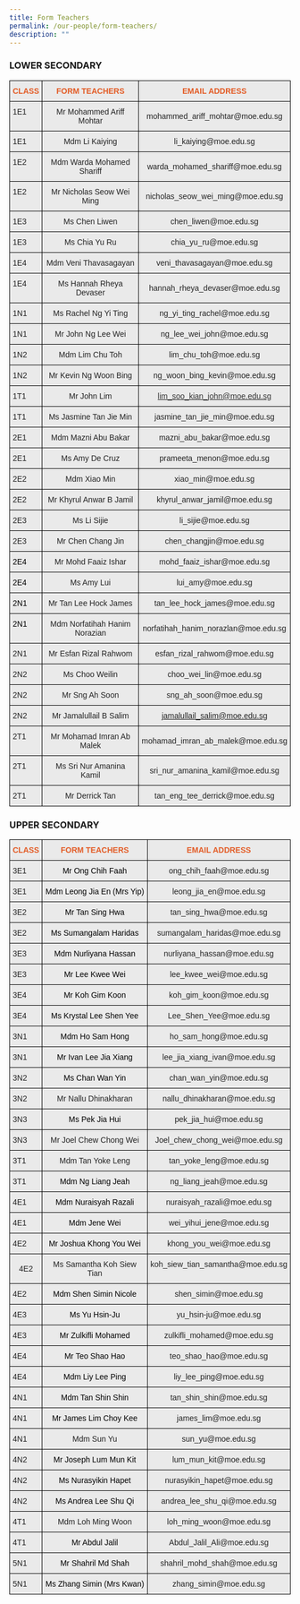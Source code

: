 ```yaml
---
title: Form Teachers
permalink: /our-people/form-teachers/
description: ""
---
```

### LOWER SECONDARY

<style type="text/css">
.tg  {border-collapse:collapse;border-spacing:0;}
.tg td{border-color:black;border-style:solid;border-width:1px;font-family:Arial, sans-serif;font-size:14px;
  overflow:hidden;padding:10px 5px;word-break:normal;}
.tg th{border-color:black;border-style:solid;border-width:1px;font-family:Arial, sans-serif;font-size:14px;
  font-weight:normal;overflow:hidden;padding:10px 5px;word-break:normal;}
.tg .tg-y7qa{background-color:#EAEAEA;color:#222;text-align:left;vertical-align:top}
.tg .tg-ii8k{background-color:#EAEAEA;color:#222;text-align:center;vertical-align:top}
.tg .tg-aeo3{background-color:#EAEAEA;color:#E35C26;font-weight:bold;text-align:center;vertical-align:top}
.tg .tg-ku5w{background-color:#EAEAEA;color:#222;text-align:center;vertical-align:middle}
.tg .tg-qumd{background-color:#EAEAEA;color:#2A4734;text-align:center;vertical-align:top}
</style>
<table class="tg">
<thead>
  <tr>
    <th class="tg-aeo3">CLASS</th>
    <th class="tg-aeo3">FORM TEACHERS</th>
    <th class="tg-aeo3">EMAIL ADDRESS</th>
  </tr>
</thead>
<tbody>
  <tr>
    <td class="tg-y7qa">1E1</td>
    <td class="tg-ii8k">Mr Mohammed Ariff Mohtar</td>
    <td class="tg-ku5w"><span style="color:#222;background-color:#EAEAEA">mohammed_ariff_mohtar@moe.edu.sg</span></td>
  </tr>
  <tr>
    <td class="tg-y7qa">1E1</td>
    <td class="tg-ii8k">Mdm Li Kaiying</td>
    <td class="tg-ku5w"><span style="color:#222;background-color:#EAEAEA">li_kaiying@moe.edu.sg</span></td>
  </tr>
  <tr>
    <td class="tg-y7qa">1E2</td>
    <td class="tg-ii8k">Mdm Warda Mohamed Shariff</td>
    <td class="tg-ku5w"><span style="color:#222;background-color:#EAEAEA">warda_mohamed_shariff@moe.edu.sg</span></td>
  </tr>
  <tr>
    <td class="tg-y7qa">1E2</td>
    <td class="tg-ii8k">Mr Nicholas Seow Wei Ming </td>
    <td class="tg-ku5w"><span style="color:#222;background-color:#EAEAEA">nicholas_seow_wei_ming@moe.edu.sg</span></td>
  </tr>
  <tr>
    <td class="tg-y7qa">1E3</td>
    <td class="tg-ii8k">Ms Chen Liwen</td>
    <td class="tg-ku5w"><span style="color:#222;background-color:#EAEAEA">chen_liwen@moe.edu.sg</span></td>
  </tr>
  <tr>
    <td class="tg-y7qa">1E3</td>
    <td class="tg-ii8k">Ms Chia Yu Ru</td>
    <td class="tg-ku5w"><span style="color:#222;background-color:#EAEAEA">chia_yu_ru@moe.edu.sg</span></td>
  </tr>
  <tr>
    <td class="tg-y7qa">1E4</td>
    <td class="tg-ii8k">Mdm Veni Thavasagayan </td>
    <td class="tg-ku5w"><span style="color:#222;background-color:#EAEAEA">veni_thavasagayan@moe.edu.sg</span></td>
  </tr>
  <tr>
    <td class="tg-y7qa">1E4</td>
    <td class="tg-ii8k">Ms Hannah Rheya Devaser</td>
    <td class="tg-ku5w"><span style="color:#222;background-color:#EAEAEA">hannah_rheya_devaser@moe.edu.sg</span></td>
  </tr>
  <tr>
    <td class="tg-y7qa">1N1</td>
    <td class="tg-ii8k">Ms Rachel Ng Yi Ting</td>
    <td class="tg-ku5w"><span style="color:#222;background-color:#EAEAEA">ng_yi_ting_rachel@moe.edu.sg</span></td>
  </tr>
  <tr>
    <td class="tg-y7qa">1N1</td>
    <td class="tg-ii8k">Mr John Ng Lee Wei  </td>
    <td class="tg-ku5w"><span style="color:#222;background-color:#EAEAEA">ng_lee_wei_john@moe.edu.sg</span></td>
  </tr>
  <tr>
    <td class="tg-y7qa">1N2</td>
    <td class="tg-ii8k">Mdm Lim Chu Toh</td>
    <td class="tg-ku5w"><span style="color:#222;background-color:#EAEAEA">lim_chu_toh@moe.edu.sg</span></td>
  </tr>
  <tr>
    <td class="tg-y7qa">1N2</td>
    <td class="tg-ii8k">Mr Kevin Ng Woon Bing</td>
    <td class="tg-ku5w"><span style="color:#222;background-color:#EAEAEA">ng_woon_bing_kevin@moe.edu.sg</span></td>
  </tr>
  <tr>
    <td class="tg-y7qa">1T1</td>
    <td class="tg-ku5w"><span style="color:#222;background-color:#EAEAEA">Mr John Lim</span></td>
    <td class="tg-qumd"><a href="mailto:lim_soo_kian_john@moe.edu.sg" target="_blank" rel="noopener noreferrer"><span style="color:#333">lim_soo_kian_john@moe.edu.sg</span></a></td>
  </tr>
  <tr>
    <td class="tg-y7qa">1T1</td>
    <td class="tg-ii8k">Ms Jasmine Tan Jie Min</td>
    <td class="tg-ku5w"><span style="color:#222;background-color:#EAEAEA">jasmine_tan_jie_min@moe.edu.sg</span></td>
  </tr>
  <tr>
    <td class="tg-y7qa">2E1</td>
    <td class="tg-ku5w"><span style="color:#222;background-color:#EAEAEA">Mdm Mazni Abu Bakar</span></td>
    <td class="tg-ku5w"><span style="color:#222;background-color:#EAEAEA">mazni_abu_bakar@moe.edu.sg</span></td>
  </tr>
  <tr>
    <td class="tg-y7qa">2E1</td>
    <td class="tg-ii8k">Ms Amy De Cruz</td>
    <td class="tg-ku5w"><span style="color:#222;background-color:#EAEAEA">prameeta_menon@moe.edu.sg</span></td>
  </tr>
  <tr>
    <td class="tg-y7qa">2E2</td>
    <td class="tg-ii8k">Mdm Xiao Min</td>
    <td class="tg-ku5w"><span style="color:#222;background-color:#EAEAEA">xiao_min@moe.edu.sg</span></td>
  </tr>
  <tr>
    <td class="tg-y7qa">2E2</td>
    <td class="tg-ii8k">Mr Khyrul Anwar B Jamil</td>
    <td class="tg-ku5w"><span style="color:#222;background-color:#EAEAEA">khyrul_anwar_jamil@moe.edu.sg</span></td>
  </tr>
  <tr>
    <td class="tg-y7qa">2E3</td>
    <td class="tg-ii8k">Ms Li Sijie</td>
    <td class="tg-ku5w"><span style="color:#222;background-color:#EAEAEA">li_sijie@moe.edu.sg</span></td>
  </tr>
  <tr>
    <td class="tg-y7qa">2E3</td>
    <td class="tg-ii8k">Mr Chen Chang Jin</td>
    <td class="tg-ku5w"><span style="color:#222;background-color:#EAEAEA">chen_changjin@moe.edu.sg</span></td>
  </tr>
  <tr>
    <td class="tg-y7qa"><span style="color:#000">2E4</span><br></td>
    <td class="tg-ii8k">Mr Mohd Faaiz Ishar </td>
    <td class="tg-ku5w"><span style="color:#222;background-color:#EAEAEA">mohd_faaiz_ishar@moe.edu.sg</span></td>
  </tr>
  <tr>
    <td class="tg-y7qa"><span style="color:#000">2E4</span><br></td>
    <td class="tg-ku5w"><span style="color:#222;background-color:#EAEAEA">Ms Amy Lui </span></td>
    <td class="tg-ku5w"><span style="color:#222;background-color:#EAEAEA">lui_amy@moe.edu.sg</span></td>
  </tr>
  <tr>
    <td class="tg-y7qa"><span style="color:#000">2N1</span><br></td>
    <td class="tg-ku5w"><span style="color:#222;background-color:#EAEAEA">Mr Tan Lee Hock James</span></td>
    <td class="tg-ku5w"><span style="color:#222;background-color:#EAEAEA">tan_lee_hock_james@moe.edu.sg</span></td>
  </tr>
  <tr>
    <td class="tg-y7qa"><span style="color:#000">2N1</span></td>
    <td class="tg-ii8k">Mdm Norfatihah Hanim Norazian <br></td>
    <td class="tg-ku5w"><span style="color:#222;background-color:#EAEAEA">norfatihah_hanim_norazlan@moe.edu.sg</span></td>
  </tr>
  <tr>
    <td class="tg-y7qa">2N1</td>
    <td class="tg-ii8k">Mr Esfan Rizal Rahwom </td>
    <td class="tg-ku5w"><span style="color:#222;background-color:#EAEAEA">esfan_rizal_rahwom@moe.edu.sg</span></td>
  </tr>
  <tr>
    <td class="tg-y7qa">2N2</td>
    <td class="tg-ii8k">Ms Choo Weilin </td>
    <td class="tg-ku5w"><span style="color:#222;background-color:#EAEAEA">choo_wei_lin@moe.edu.sg</span></td>
  </tr>
  <tr>
    <td class="tg-y7qa">2N2</td>
    <td class="tg-ii8k">Mr Sng Ah Soon </td>
    <td class="tg-ku5w"><span style="color:#222;background-color:#EAEAEA">sng_ah_soon@moe.edu.sg</span></td>
  </tr>
  <tr>
    <td class="tg-y7qa">2N2</td>
    <td class="tg-ii8k">Mr Jamalullail B Salim</td>
    <td class="tg-qumd"><a href="mailto:jamalullail_salim@moe.edu.sg" target="_blank" rel="noopener noreferrer"><span style="color:#222">jamalullail_salim@moe.edu.sg</span></a></td>
  </tr>
  <tr>
    <td class="tg-y7qa">2T1</td>
    <td class="tg-ii8k">Mr Mohamad Imran Ab Malek</td>
    <td class="tg-ku5w"><span style="color:#222;background-color:#EAEAEA">mohamad_imran_ab_malek@moe.edu.sg</span></td>
  </tr>
  <tr>
    <td class="tg-y7qa">2T1</td>
    <td class="tg-ku5w"><span style="color:#222;background-color:#EAEAEA">Ms Sri Nur Amanina Kamil </span></td>
    <td class="tg-ku5w"><span style="color:#222;background-color:#EAEAEA">sri_nur_amanina_kamil@moe.edu.sg</span><br></td>
  </tr>
  <tr>
    <td class="tg-y7qa">2T1</td>
    <td class="tg-ii8k">Mr Derrick Tan</td>
    <td class="tg-ii8k"><span style="color:#222">tan_eng_tee_derrick@moe.edu.sg</span></td>
  </tr>
</tbody>
</table>

### UPPER SECONDARY

<style type="text/css">
.tg  {border-collapse:collapse;border-spacing:0;}
.tg td{border-color:black;border-style:solid;border-width:1px;font-family:Arial, sans-serif;font-size:14px;
  overflow:hidden;padding:10px 5px;word-break:normal;}
.tg th{border-color:black;border-style:solid;border-width:1px;font-family:Arial, sans-serif;font-size:14px;
  font-weight:normal;overflow:hidden;padding:10px 5px;word-break:normal;}
.tg .tg-y7qa{background-color:#EAEAEA;color:#222;text-align:left;vertical-align:top}
.tg .tg-ii8k{background-color:#EAEAEA;color:#222;text-align:center;vertical-align:top}
.tg .tg-aeo3{background-color:#EAEAEA;color:#E35C26;font-weight:bold;text-align:center;vertical-align:top}
.tg .tg-ku5w{background-color:#EAEAEA;color:#222;text-align:center;vertical-align:middle}
</style>
<table class="tg">
<thead>
  <tr>
    <th class="tg-aeo3">CLASS</th>
    <th class="tg-aeo3">FORM TEACHERS</th>
    <th class="tg-aeo3">EMAIL ADDRESS</th>
  </tr>
</thead>
<tbody>
  <tr>
    <td class="tg-y7qa">3E1</td>
    <td class="tg-ii8k"><span style="color:black">Mr Ong Chih Faah</span></td>
    <td class="tg-ku5w"><span style="color:#222;background-color:#EAEAEA">ong_chih_faah@moe.edu.sg</span></td>
  </tr>
  <tr>
    <td class="tg-y7qa">3E1</td>
    <td class="tg-ii8k"><span style="color:black">Mdm Leong Jia En (Mrs Yip) </span></td>
    <td class="tg-ku5w"><span style="color:#222;background-color:#EAEAEA">leong_jia_en@moe.edu.sg</span></td>
  </tr>
  <tr>
    <td class="tg-y7qa">3E2</td>
    <td class="tg-ii8k"><span style="color:black">Mr Tan Sing Hwa</span></td>
    <td class="tg-ku5w"><span style="color:#222;background-color:#EAEAEA">tan_sing_hwa@moe.edu.sg</span></td>
  </tr>
  <tr>
    <td class="tg-y7qa">3E2</td>
    <td class="tg-ii8k"><span style="color:black">Ms Sumangalam Haridas</span></td>
    <td class="tg-ku5w"><span style="color:#222;background-color:#EAEAEA">sumangalam_haridas@moe.edu.sg</span></td>
  </tr>
  <tr>
    <td class="tg-y7qa">3E3</td>
    <td class="tg-ii8k"><span style="color:black">Mdm Nurliyana Hassan </span></td>
    <td class="tg-ku5w"><span style="color:#222;background-color:#EAEAEA">nurliyana_hassan@moe.edu.sg</span></td>
  </tr>
  <tr>
    <td class="tg-y7qa">3E3</td>
    <td class="tg-ii8k"><span style="color:black">Mr Lee Kwee Wei </span></td>
    <td class="tg-ku5w"><span style="color:#222;background-color:#EAEAEA">lee_kwee_wei@moe.edu.sg</span></td>
  </tr>
  <tr>
    <td class="tg-y7qa">3E4</td>
    <td class="tg-ii8k"><span style="color:black">Mr Koh Gim Koon</span></td>
    <td class="tg-ku5w"><span style="color:#222;background-color:#EAEAEA">koh_gim_koon@moe.edu.sg</span></td>
  </tr>
  <tr>
    <td class="tg-y7qa">3E4</td>
    <td class="tg-ii8k"><span style="color:black">Ms Krystal Lee Shen Yee</span></td>
    <td class="tg-ku5w"><span style="color:#222;background-color:#EAEAEA">Lee_Shen_Yee@moe.edu.sg</span></td>
  </tr>
  <tr>
    <td class="tg-y7qa">3N1</td>
    <td class="tg-ii8k"><span style="color:black">Mdm Ho Sam Hong</span></td>
    <td class="tg-ku5w"><span style="color:#222;background-color:#EAEAEA">ho_sam_hong@moe.edu.sg</span></td>
  </tr>
  <tr>
    <td class="tg-y7qa">3N1</td>
    <td class="tg-ii8k"><span style="color:black">Mr Ivan Lee Jia Xiang </span></td>
    <td class="tg-ku5w"><span style="color:#222;background-color:#EAEAEA">lee_jia_xiang_ivan@moe.edu.sg</span></td>
  </tr>
  <tr>
    <td class="tg-y7qa">3N2</td>
    <td class="tg-ii8k"><span style="color:black">Ms Chan Wan Yin </span></td>
    <td class="tg-ku5w"><span style="color:#222;background-color:#EAEAEA">chan_wan_yin@moe.edu.sg</span></td>
  </tr>
  <tr>
    <td class="tg-y7qa">3N2</td>
    <td class="tg-ii8k"><span style="color:#222">Mr Nallu Dhinakharan</span> </td>
    <td class="tg-ii8k">nallu_dhinakharan@moe.edu.sg</td>
  </tr>
  <tr>
    <td class="tg-y7qa">3N3</td>
    <td class="tg-ii8k"><span style="color:black">Ms Pek Jia Hui </span></td>
    <td class="tg-ku5w"><span style="color:#222;background-color:#EAEAEA">pek_jia_hui@moe.edu.sg</span></td>
  </tr>
  <tr>
    <td class="tg-y7qa">3N3</td>
    <td class="tg-ku5w"><span style="color:#222;background-color:#EAEAEA">Mr Joel Chew Chong Wei</span></td>
    <td class="tg-ku5w"><span style="color:#222;background-color:#EAEAEA">Joel_chew_chong_wei@moe.edu.sg</span></td>
  </tr>
  <tr>
    <td class="tg-y7qa">3T1</td>
    <td class="tg-ku5w"><span style="color:#222;background-color:#EAEAEA">Mdm Tan Yoke Leng</span></td>
    <td class="tg-ku5w"><span style="color:#222;background-color:#EAEAEA">tan_yoke_leng@moe.edu.sg</span></td>
  </tr>
  <tr>
    <td class="tg-y7qa">3T1</td>
    <td class="tg-ii8k"><span style="color:black">Mdm Ng Liang Jeah </span></td>
    <td class="tg-ku5w"><span style="color:#222;background-color:#EAEAEA">ng_liang_jeah@moe.edu.sg</span></td>
  </tr>
  <tr>
    <td class="tg-y7qa">4E1</td>
    <td class="tg-ii8k"><span style="color:black">Mdm Nuraisyah Razali </span></td>
    <td class="tg-ku5w"><span style="color:#222;background-color:#EAEAEA">nuraisyah_razali@moe.edu.sg</span></td>
  </tr>
  <tr>
    <td class="tg-y7qa">4E1</td>
    <td class="tg-ii8k"><span style="color:black">Mdm Jene Wei</span></td>
    <td class="tg-ku5w"><span style="color:#222;background-color:#EAEAEA">wei_yihui_jene@moe.edu.sg</span></td>
  </tr>
  <tr>
    <td class="tg-y7qa">4E2</td>
    <td class="tg-ii8k"><span style="color:black">Mr Joshua Khong You Wei </span></td>
    <td class="tg-ku5w"><span style="color:#222;background-color:#EAEAEA">khong_you_wei@moe.edu.sg</span></td>
  </tr>
  <tr>
    <td class="tg-ku5w"><span style="color:#222;background-color:#EAEAEA"> 4E2</span></td>
    <td class="tg-ii8k">Ms Samantha Koh Siew Tian <span style="color:#222;background-color:#EAEAEA"> </span></td>
    <td class="tg-ii8k">koh_siew_tian_samantha@moe.edu.sg<span style="color:#222;background-color:#EAEAEA"> </span></td>
  </tr>
  <tr>
    <td class="tg-y7qa">4E2</td>
    <td class="tg-ii8k"><span style="color:black">Mdm Shen Simin Nicole </span></td>
    <td class="tg-ku5w"><span style="color:#222;background-color:#EAEAEA">shen_simin@moe.edu.sg</span></td>
  </tr>
  <tr>
    <td class="tg-y7qa">4E3</td>
    <td class="tg-ii8k"><span style="color:black">Ms Yu Hsin-Ju</span></td>
    <td class="tg-ku5w"><span style="color:#222;background-color:#EAEAEA">yu_hsin-ju@moe.edu.sg</span></td>
  </tr>
  <tr>
    <td class="tg-y7qa">4E3</td>
    <td class="tg-ii8k"><span style="color:black">Mr Zulkifli Mohamed</span></td>
    <td class="tg-ku5w"><span style="color:#222;background-color:#EAEAEA">zulkifli_mohamed@moe.edu.sg</span></td>
  </tr>
  <tr>
    <td class="tg-y7qa">4E4</td>
    <td class="tg-ii8k"><span style="color:black">Mr Teo Shao Hao</span></td>
    <td class="tg-ku5w"><span style="color:#222;background-color:#EAEAEA">teo_shao_hao@moe.edu.sg</span></td>
  </tr>
  <tr>
    <td class="tg-y7qa">4E4</td>
    <td class="tg-ii8k"><span style="color:black">Mdm Liy Lee Ping</span></td>
    <td class="tg-ku5w"><span style="color:#222;background-color:#EAEAEA">liy_lee_ping@moe.edu.sg</span></td>
  </tr>
  <tr>
    <td class="tg-y7qa">4N1</td>
    <td class="tg-ii8k"><span style="color:black">Mdm Tan Shin Shin </span></td>
    <td class="tg-ku5w"><span style="color:#222;background-color:#EAEAEA">tan_shin_shin@moe.edu.sg</span></td>
  </tr>
  <tr>
    <td class="tg-y7qa">4N1</td>
    <td class="tg-ii8k"><span style="color:black">Mr James Lim Choy Kee </span></td>
    <td class="tg-ku5w"><span style="color:#222;background-color:#EAEAEA">james_lim@moe.edu.sg</span></td>
  </tr>
  <tr>
    <td class="tg-y7qa">4N1</td>
    <td class="tg-ii8k"><span style="color:#222">Mdm Sun Yu</span> </td>
    <td class="tg-ii8k">sun_yu@moe.edu.sg</td>
  </tr>
  <tr>
    <td class="tg-y7qa">4N2</td>
    <td class="tg-ii8k"><span style="color:black">Mr Joseph Lum Mun Kit </span></td>
    <td class="tg-ku5w"><span style="color:#222;background-color:#EAEAEA">lum_mun_kit@moe.edu.sg</span></td>
  </tr>
  <tr>
    <td class="tg-y7qa">4N2</td>
    <td class="tg-ii8k"><span style="color:black">Ms Nurasyikin Hapet </span></td>
    <td class="tg-ku5w"><span style="color:#222;background-color:#EAEAEA">nurasyikin_hapet@moe.edu.sg</span></td>
  </tr>
  <tr>
    <td class="tg-y7qa">4N2</td>
    <td class="tg-ii8k"><span style="color:black">Ms Andrea Lee Shu Qi </span></td>
    <td class="tg-ku5w"><span style="color:#222;background-color:#EAEAEA">andrea_lee_shu_qi@moe.edu.sg</span></td>
  </tr>
  <tr>
    <td class="tg-y7qa">4T1</td>
    <td class="tg-ku5w"><span style="color:#222;background-color:#EAEAEA">Mdm Loh Ming Woon</span></td>
    <td class="tg-ku5w"><span style="color:#222;background-color:#EAEAEA">loh_ming_woon@moe.edu.sg</span></td>
  </tr>
  <tr>
    <td class="tg-y7qa">4T1</td>
    <td class="tg-ii8k"><span style="color:black">Mr Abdul Jalil</span></td>
    <td class="tg-ku5w"><span style="color:#222;background-color:#EAEAEA">Abdul_Jalil_Ali@moe.edu.sg</span></td>
  </tr>
  <tr>
    <td class="tg-y7qa">5N1</td>
    <td class="tg-ii8k"><span style="color:black">Mr Shahril Md Shah</span></td>
    <td class="tg-ku5w"><span style="color:#222;background-color:#EAEAEA">shahril_mohd_shah@moe.edu.sg</span></td>
  </tr>
  <tr>
    <td class="tg-y7qa">5N1</td>
    <td class="tg-ii8k"><span style="color:black">Ms Zhang Simin (Mrs Kwan)</span></td>
    <td class="tg-ii8k"><span style="color:#222">zhang_simin@moe.edu.sg</span></td>
  </tr>
</tbody>
</table>